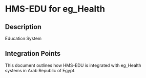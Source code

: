 # HMS-EDU for eg_Health

## Description

Education System

## Integration Points

This document outlines how HMS-EDU is integrated with eg_Health systems in Arab Republic of Egypt.
